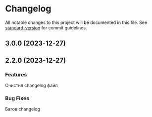 # Changelog

All notable changes to this project will be documented in this file. See [standard-version](https://github.com/conventional-changelog/standard-version) for commit guidelines.

## 3.0.0 (2023-12-27)

## 2.2.0 (2023-12-27)

### Features

Очистил changelog файл

### Bug Fixes

Багов changelog

